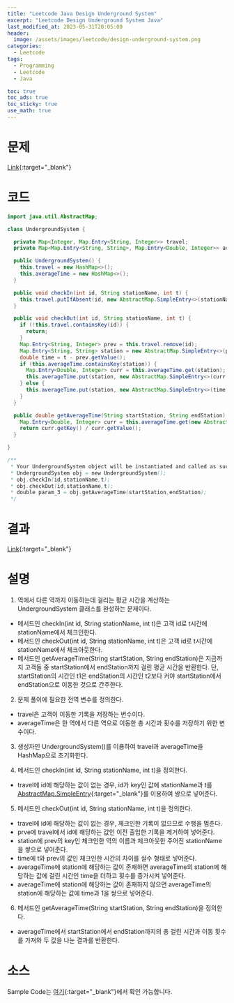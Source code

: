 ```yaml
---
title: "Leetcode Java Design Underground System"
excerpt: "Leetcode Design Underground System Java"
last_modified_at: 2023-05-31T20:05:00
header:
  image: /assets/images/leetcode/design-underground-system.png
categories:
  - Leetcode
tags:
  - Programming
  - Leetcode
  - Java

toc: true
toc_ads: true
toc_sticky: true
use_math: true
---
```

# 문제
[Link](https://leetcode.com/problems/design-underground-system){:target="_blank"}

# 코드
```java
import java.util.AbstractMap;

class UndergroundSystem {

  private Map<Integer, Map.Entry<String, Integer>> travel;
  private Map<Map.Entry<String, String>, Map.Entry<Double, Integer>> averageTime;

  public UndergroundSystem() {
    this.travel = new HashMap<>();
    this.averageTime = new HashMap<>();
  }

  public void checkIn(int id, String stationName, int t) {
    this.travel.putIfAbsent(id, new AbstractMap.SimpleEntry<>(stationName, t));
  }

  public void checkOut(int id, String stationName, int t) {
    if (!this.travel.containsKey(id)) {
      return;
    }
    Map.Entry<String, Integer> prev = this.travel.remove(id);
    Map.Entry<String, String> station = new AbstractMap.SimpleEntry<>(prev.getKey(), stationName);
    double time = t - prev.getValue();
    if (this.averageTime.containsKey(station)) {
      Map.Entry<Double, Integer> curr = this.averageTime.get(station);
      this.averageTime.put(station, new AbstractMap.SimpleEntry<>(curr.getKey() + time, curr.getValue() + 1));
    } else {
      this.averageTime.put(station, new AbstractMap.SimpleEntry<>(time, 1));
    }
  }

  public double getAverageTime(String startStation, String endStation) {
    Map.Entry<Double, Integer> curr = this.averageTime.get(new AbstractMap.SimpleEntry<>(startStation, endStation));
    return curr.getKey() / curr.getValue();
  }

}

/**
 * Your UndergroundSystem object will be instantiated and called as such:
 * UndergroundSystem obj = new UndergroundSystem();
 * obj.checkIn(id,stationName,t);
 * obj.checkOut(id,stationName,t);
 * double param_3 = obj.getAverageTime(startStation,endStation);
 */
```

# 결과
[Link](https://leetcode.com/problems/design-underground-system/submissions/960878486/){:target="_blank"}

# 설명
1. 역에서 다른 역까지 이동하는데 걸리는 평균 시간을 계산하는 UndergroundSystem 클래스를 완성하는 문제이다.
- 메서드인 checkIn(int id, String stationName, int t)은 고객 id로 t시간에 stationName에서 체크인한다.
- 메서드인 checkOut(int id, String stationName, int t)은 고객 id로 t시간에 stationName에서 체크아웃한다.
- 메서드인 getAverageTime(String startStation, String endStation)은 지금까지 고객들 중 startStation에서 endStation까지 걸린 평균 시간을 반환한다. 단, startStation의 시간인 t1은 endStation의 시간인 t2보다 커야 startStation에서 endStation으로 이동한 것으로 간주한다.

2. 문제 풀이에 필요한 전역 변수를 정의한다.
- travel은 고객이 이동한 기록을 저장하는 변수이다.
- averageTime은 한 역에서 다른 역으로 이동한 총 시간과 횟수를 저장하기 위한 변수이다.

3. 생성자인 UndergroundSystem()를 이용하여 travel과 averageTime을 HashMap으로 초기화한다.

4. 메서드인 checkIn(int id, String stationName, int t)을 정의한다.
- travel에 id에 해당하는 값이 없는 경우, id가 key인 값에 stationName과 t를 [AbstractMap.SimpleEntry](https://docs.oracle.com/javase/8/docs/api/java/util/AbstractMap.SimpleEntry.html){:target="_blank"}를 이용하여 쌍으로 넣어준다.

5. 메서드인 checkOut(int id, String stationName, int t)을 정의한다.
- travel에 id에 해당하는 값이 없는 경우, 체크인한 기록이 없으므로 수행을 멈춘다.
- prve에 travel에서 id에 해당하는 값인 이전 출입한 기록을 제거하여 넣어준다.
- station에 prev의 key인 체크인한 역의 이름과 체크아웃한 주어진 stationName을 쌓으로 넣어준다.
- time에 t와 prev의 값인 체크인한 시간의 차이를 실수 형태로 넣어준다.
- averageTime에 station에 해당하는 값이 존재하면 averageTime의 station에 해당하는 값에 걸린 시간인 time을 더하고 횟수를 증가시켜 넣어준다.
- averageTime에 station에 해당하는 값이 존재하지 않으면 averageTime의 station에 해당하는 값에 time과 1을 쌍으로 넣어준다.

6. 메서드인 getAverageTime(String startStation, String endStation)을 정의한다.
- averageTime에서 startStation에서 endStation까지의 총 걸린 시간과 이동 횟수를 가져와 두 값을 나눈 결과를 반환한다.

# 소스
Sample Code는 [여기](https://github.com/GracefulSoul/leetcode/blob/master/src/main/java/gracefulsoul/problems/DesignUndergroundSystem.java){:target="_blank"}에서 확인 가능합니다.